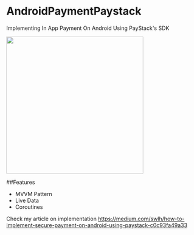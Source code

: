 # AndroidPaymentPaystack

Implementing In App Payment On Android Using PayStack's SDK

<img src="https://user-images.githubusercontent.com/39574228/113468589-ea9d6980-943e-11eb-9f34-bdd31b499e5b.png" width="360">

##Features

- MVVM Pattern
- Live Data 
- Coroutines

Check my article on implementation
https://medium.com/swlh/how-to-implement-secure-payment-on-android-using-paystack-c0c93fa49a33
